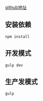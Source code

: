 [github地址](https://github.com/ogoss/wxapp-template.git)
## 安装依赖
```
npm install
```
## 开发模式
```
gulp dev
```
## 生产发模式
```
gulp
```
